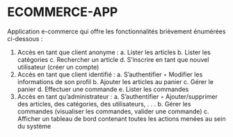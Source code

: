 # ECOMMERCE-APP

Application e-commerce qui offre les fonctionnalités brièvement énumérées ci-dessous : 
1.	Accès en tant que client anonyme : 
    a.	Lister les articles 
    b.	Lister les catégories 
    c.	Rechercher un article
    d.	S’inscrire en tant que nouvel utilisateur (créer un compte) 
2.	Accès en tant que client identifié :
    a.	S’authentifier ◦ Modifier les informations de son profil 
    b.	Ajouter les articles au panier 
    c.	Gérer le panier 
    d.	Effectuer une commande 
    e.	Lister les commandes 
3.	Accès en tant qu’administrateur : 
    a.	S’authentifier ◦ Ajouter/supprimer des articles, des catégories, des utilisateurs, . . . 
    b.	Gérer les commandes (visualiser les commandes, valider une commande) 
    c.	Afficher un tableau de bord contenant toutes les actions menées au sein du système

